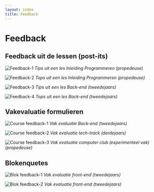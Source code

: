 ```yaml
---
layout: index
title: Feedback
---
```


# Feedback

## Feedback uit de lessen (post-its)

![Feedback-1](../bijlage/photos/feedback-1.jpg)
*Tips uit een les Inleiding Programmeren (propedeuse)*

![Feedback-2](../bijlage/photos/feedback-2.jpg)
*Tops uit een les Inleiding Programmeren (propedeuse)*

![Feedback-3](../bijlage/photos/feedback-3.jpg)
*Tips uit een les Back-end (tweedejaars)*

![Feedback-4](../bijlage/photos/feedback-4.jpg)
*Tops uit een les Back-end (tweedejaars)*

## Vakevaluatie formulieren

![Course feedback-1](../bijlage/screenshots/course-feedback-1.png)
*Vak evaluatie Back-end (tweedejaars)*

![Course feedback-2](../bijlage/screenshots/course-feedback-2.png)
*Vak evaluatie tech-track (derdejaars)*

![Course feedback-3](../bijlage/screenshots/course-feedback-3.png)
*Vak evaluatie computer club (experimenteel vak) (propedeuse)*

## Blokenquetes
![Blok feedback-1](../bijlage/screenshots/blok-feedback-1.png)
*Vak evaluatie front-end (tweedejaars)*

![Blok feedback-2](../bijlage/screenshots/blok-feedback-2.png)
*Vak evaluatie front-end (tweedejaars)*
